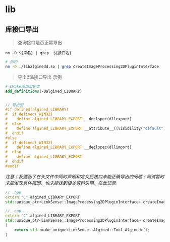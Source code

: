 # lib


## 库接口导出   

> 查询接口是否正常导出

` nm -D ${库名} | grep  ${接口名} `

```sh
# 例如
nm -D ./libalginedd.so | grep createImageProcessing2DPluginInterface
```

> 导出宏&接口导出 示例

```cmake
# CMake添加宏定义
add_definitions(-Dalgined_LIBRARY)
```

```cpp

// 导出宏
#if defined(algined_LIBRARY)
#  if defined(_WIN32)
#    define algined_LIBRARY_EXPORT __declspec(dllexport)
#  else
#    define algined_LIBRARY_EXPORT __attribute__((visibility("default")))
#  endif
#else
#  if defined(_WIN32)
#    define algined_LIBRARY_EXPORT __declspec(dllimport)
#  else
#    define algined_LIBRARY_EXPORT
#  endif
#endif
```

*注意！我遇到了在头文件中同时声明和定义后接口未能正确导出的问题！测试暂时未能发现具体原因，也未能找到相关资料说明，在此记录*

```cpp
// .hpp
extern "C" algined_LIBRARY_EXPORT
std::unique_ptr<LinkSense::ImageProcessing2DPluginInterface> createImageProcessing2DPluginInterface();

// .cpp 
extern "C" algined_LIBRARY_EXPORT
std::unique_ptr<LinkSense::ImageProcessing2DPluginInterface> createImageProcessing2DPluginInterface()
{
    return std::make_unique<LinkSense::Algined::Tool_Algined>();
}
```


